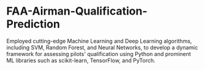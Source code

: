 # FAA-Airman-Qualification-Prediction
Employed cutting-edge Machine Learning and Deep Learning algorithms, including SVM, Random Forest, and Neural Networks, to develop a dynamic framework for assessing pilots' qualification using Python and prominent ML libraries such as scikit-learn, TensorFlow, and PyTorch.
